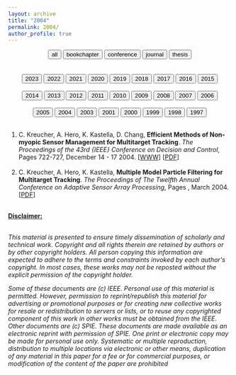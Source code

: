 ```yaml
---
layout: archive
title: "2004"
permalink: 2004/
author_profile: true
---
```


<center>
<a href="../complete-bibliography/"><button type="button" class="btn" style="outline:none"> all </button></a>
<a href="../bookchapter/"><button type="button" class="btn" style="outline:none"> bookchapter</button></a>
<a href="../conference/"><button type="button" class="btn" style="outline:none"> conference</button></a>
<a href="../journal/"><button type="button" class="btn" style="outline:none"> journal</button></a>
<a href="../thesis/"><button type="button" class="btn" style="outline:none"> thesis</button></a>
</center>
<br><br>
<center>
<a href="../2023/"><button type="button" class="btn" style="outline:none"> 2023</button></a>
<a href="../2022/"><button type="button" class="btn" style="outline:none"> 2022</button></a>
<a href="../2021/"><button type="button" class="btn" style="outline:none"> 2021</button></a>
<a href="../2020/"><button type="button" class="btn" style="outline:none"> 2020</button></a>
<a href="../2019/"><button type="button" class="btn" style="outline:none"> 2019</button></a>
<a href="../2018/"><button type="button" class="btn" style="outline:none"> 2018</button></a>
<a href="../2017/"><button type="button" class="btn" style="outline:none"> 2017</button></a>
<a href="../2016/"><button type="button" class="btn" style="outline:none"> 2016</button></a>
<a href="../2015/"><button type="button" class="btn" style="outline:none"> 2015</button></a><br><br>
<a href="../2014/"><button type="button" class="btn" style="outline:none"> 2014</button></a>
<a href="../2013/"><button type="button" class="btn" style="outline:none"> 2013</button></a>
<a href="../2012/"><button type="button" class="btn" style="outline:none"> 2012</button></a>
<a href="../2011/"><button type="button" class="btn" style="outline:none"> 2011</button></a>
<a href="../2010/"><button type="button" class="btn" style="outline:none"> 2010</button></a>
<a href="../2009/"><button type="button" class="btn" style="outline:none"> 2009</button></a>
<a href="../2008/"><button type="button" class="btn" style="outline:none"> 2008</button></a>
<a href="../2007/"><button type="button" class="btn" style="outline:none"> 2007</button></a>
<a href="../2006/"><button type="button" class="btn" style="outline:none"> 2006</button></a><br><br>
<a href="../2005/"><button type="button" class="btn" style="outline:none"> 2005</button></a>
<a href="../2004/"><button type="button" class="btn" style="outline:none"> 2004</button></a>
<a href="../2003/"><button type="button" class="btn" style="outline:none"> 2003</button></a>
<a href="../2001/"><button type="button" class="btn" style="outline:none"> 2001</button></a>
<a href="../2000/"><button type="button" class="btn" style="outline:none"> 2000</button></a>
<a href="../1999/"><button type="button" class="btn" style="outline:none"> 1999</button></a>
<a href="../1998/"><button type="button" class="btn" style="outline:none"> 1998</button></a>
<a href="../1997/"><button type="button" class="btn" style="outline:none"> 1997</button></a>
<br><br>
</center>
<ol id = "reverse_numbering">
<li>
 C. Kreucher,  A. Hero,  K. Kastella,  D. Chang, <b>Efficient Methods of Non-myopic Sensor Management for Multitarget Tracking</b>. <em>The Proceedings of the 43rd {IEEE} Conference on Decision and Control</em>, Pages 722-727, December 14 - 17 2004. [<a href = "http://doi.org/10.1109/CDC.2004.1428735">WWW</a>] [<a href="../2004CDC.pdf">PDF</a>]
</li>
<br>
<li>
 C. Kreucher,  A. Hero,  K. Kastella, <b>Multiple Model Particle Filtering for Multitarget Tracking</b>. <em>The Proceedings of The Twelfth Annual Conference on Adaptive Sensor Array Processing</em>, Pages , March 2004. [<a href="../2004ASAP.pdf">PDF</a>]
</li>
<br>
</ol>
<script type="text/javascript">
var reverse=document.getElementById('reverse_numbering');
reverse.style.listStyle='none';
reverse.style.textIndent='-23px';
var li=reverse.getElementsByTagName('li');
for(var i=0; i<li.length; i++){
li[i].insertBefore(document.createTextNode(li.length-i+'. '), li[i].firstChild);}
</script>
<u><b>Disclaimer:</b></u><br><br>
<p><em>
This material is presented to ensure timely dissemination of scholarly and 
        technical work. Copyright and all rights therein are retained by authors or by other copyright holders.
        All person copying this information are expected to adhere to the terms and constraints invoked by each 
        author's copyright. In most cases, these works may not be reposted without the explicit permission of 
        the copyright holder.
</em></p>
<p><em>
Some of these documents are (c) IEEE. Personal use of this material is permitted. However, 
        permission to reprint/republish this material for advertising or promotional purposes or for creating 
        new collective works for resale or redistribution to servers or lists, or to reuse any copyrighted
        component of this work in other works must be obtained from the IEEE.
Other documents are (c) SPIE. These documents are made available as an electronic reprint with 
        permission of SPIE. One print or electronic copy may be made for personal use only. Systematic or multiple 
        reproduction, distribution to multiple locations via electronic or other means, duplication of any material 
        in this paper for a fee or for commercial purposes, or modification of the content of the paper are prohibited
</em></p>
</body>
</html>